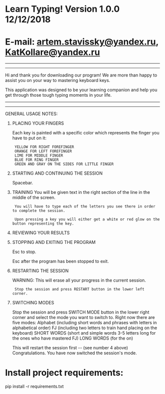# Learn Typing! Version 1.0.0 12/12/2018
# E-mail: artem.stavissky@yandex.ru, KatKollare@yandex.ru
______________________________________________________________________
-------------------------------------------------------------------

Hi and thank you for downloading our program! We are more than
happy to assist you on your way to mastering keyboard keys.

This application was designed to be your learning companion and
help you get through those tough typing moments in your life.

_________________________________________________________________________________________________________
-----------------------------------------------------------------------------------------------------

GENERAL USAGE NOTES:

1. PLACING YOUR FINGERS

	Each key is painted with a specific color which represents the finger you have to put on it:

		YELLOW FOR RIGHT FOREFINGER
		ORANGE FOR LEFT FOREFINGER
		LIME FOR MIDDLE FINGER
		BLUE FOR RING FINGER
		GREEN AND GRAY ON THE SIDES FOR LITTLE FINGER

2. STARTING AND CONTINUING THE SESSION

	Spacebar.

3. TRAINING
	You will be given text in the right section of the line in the middle of the screen.

		You will have to type each of the letters you see there in order to complete the session.
		
		Upon pressing a key you will either get a white or red glow on the button representing the key.

4. REVIEWING YOUR RESULTS

		

5. STOPPING AND EXITING THE PROGRAM

	Esc to stop.

	Esc after the program has been stopped to exit.

6. RESTARTING THE SESSION
	
	WARNING:
	This will erase all your progress in the current session.

		Stop the session and press RESTART button in the lower left corner.

7. SWITCHING MODES
	
	Stop the session and press SWITCH MODE button in the lower right corner
		and select the mode you want to switch to.
    Right now there are five modes:
      Alphabet (including short words and phrases with letters in alphabetical order)
      FJ (including two letters to train hand placing on the keyboard)
      SHORT WORDS (short and simple words 3-5 letters long for the ones who have mastered FJ)
      LONG WORDS (for the on)

	This will restart the session first -- (see number 4 above)
		Congratulations. You have now switched the session's mode.
		
# Install project requirements:

pip install -r requirements.txt
